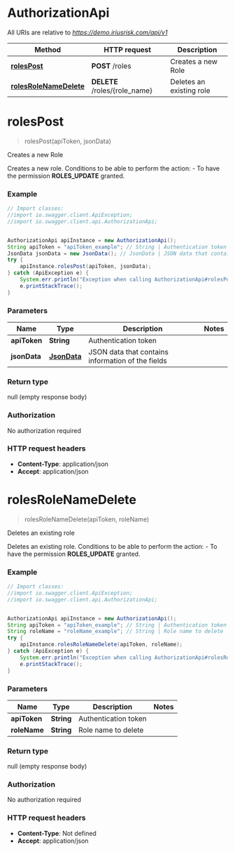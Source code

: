 # AuthorizationApi

All URIs are relative to *https://demo.iriusrisk.com/api/v1*

Method | HTTP request | Description
------------- | ------------- | -------------
[**rolesPost**](AuthorizationApi.md#rolesPost) | **POST** /roles | Creates a new Role
[**rolesRoleNameDelete**](AuthorizationApi.md#rolesRoleNameDelete) | **DELETE** /roles/{role_name} | Deletes an existing role


<a name="rolesPost"></a>
# **rolesPost**
> rolesPost(apiToken, jsonData)

Creates a new Role

Creates a new role. Conditions to be able to perform the action:  - To have the permission **ROLES_UPDATE** granted. 

### Example
```java
// Import classes:
//import io.swagger.client.ApiException;
//import io.swagger.client.api.AuthorizationApi;


AuthorizationApi apiInstance = new AuthorizationApi();
String apiToken = "apiToken_example"; // String | Authentication token
JsonData jsonData = new JsonData(); // JsonData | JSON data that contains information of the fields
try {
    apiInstance.rolesPost(apiToken, jsonData);
} catch (ApiException e) {
    System.err.println("Exception when calling AuthorizationApi#rolesPost");
    e.printStackTrace();
}
```

### Parameters

Name | Type | Description  | Notes
------------- | ------------- | ------------- | -------------
 **apiToken** | **String**| Authentication token |
 **jsonData** | [**JsonData**](JsonData.md)| JSON data that contains information of the fields |

### Return type

null (empty response body)

### Authorization

No authorization required

### HTTP request headers

 - **Content-Type**: application/json
 - **Accept**: application/json

<a name="rolesRoleNameDelete"></a>
# **rolesRoleNameDelete**
> rolesRoleNameDelete(apiToken, roleName)

Deletes an existing role

Deletes an existing role. Conditions to be able to perform the action: - To have the permission **ROLES_UPDATE** granted. 

### Example
```java
// Import classes:
//import io.swagger.client.ApiException;
//import io.swagger.client.api.AuthorizationApi;


AuthorizationApi apiInstance = new AuthorizationApi();
String apiToken = "apiToken_example"; // String | Authentication token
String roleName = "roleName_example"; // String | Role name to delete
try {
    apiInstance.rolesRoleNameDelete(apiToken, roleName);
} catch (ApiException e) {
    System.err.println("Exception when calling AuthorizationApi#rolesRoleNameDelete");
    e.printStackTrace();
}
```

### Parameters

Name | Type | Description  | Notes
------------- | ------------- | ------------- | -------------
 **apiToken** | **String**| Authentication token |
 **roleName** | **String**| Role name to delete |

### Return type

null (empty response body)

### Authorization

No authorization required

### HTTP request headers

 - **Content-Type**: Not defined
 - **Accept**: application/json

